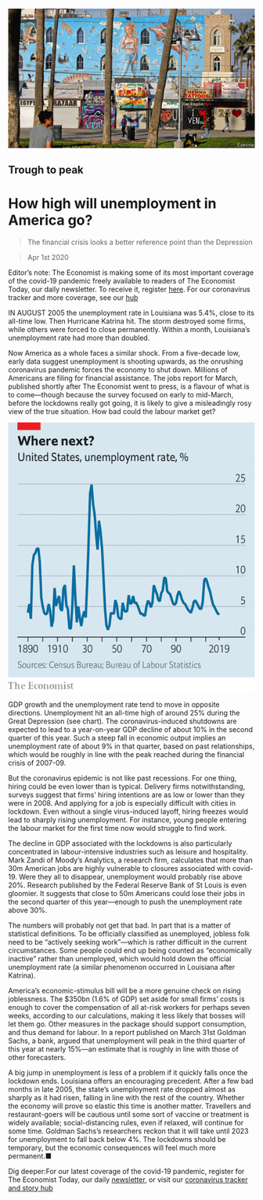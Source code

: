 ![](./images/20200404_USP002.jpg)

## Trough to peak

# How high will unemployment in America go?

> The financial crisis looks a better reference point than the Depression

> Apr 1st 2020

Editor’s note: The Economist is making some of its most important coverage of the covid-19 pandemic freely available to readers of The Economist Today, our daily newsletter. To receive it, register [here](https://www.economist.com//newslettersignup). For our coronavirus tracker and more coverage, see our [hub](https://www.economist.com//coronavirus)

IN AUGUST 2005 the unemployment rate in Louisiana was 5.4%, close to its all-time low. Then Hurricane Katrina hit. The storm destroyed some firms, while others were forced to close permanently. Within a month, Louisiana’s unemployment rate had more than doubled.

Now America as a whole faces a similar shock. From a five-decade low, early data suggest unemployment is shooting upwards, as the onrushing coronavirus pandemic forces the economy to shut down. Millions of Americans are filing for financial assistance. The jobs report for March, published shortly after The Economist went to press, is a flavour of what is to come—though because the survey focused on early to mid-March, before the lockdowns really got going, it is likely to give a misleadingly rosy view of the true situation. How bad could the labour market get?

![](./images/20200404_USC085.png)

GDP growth and the unemployment rate tend to move in opposite directions. Unemployment hit an all-time high of around 25% during the Great Depression (see chart). The coronavirus-induced shutdowns are expected to lead to a year-on-year GDP decline of about 10% in the second quarter of this year. Such a steep fall in economic output implies an unemployment rate of about 9% in that quarter, based on past relationships, which would be roughly in line with the peak reached during the financial crisis of 2007-09.

But the coronavirus epidemic is not like past recessions. For one thing, hiring could be even lower than is typical. Delivery firms notwithstanding, surveys suggest that firms’ hiring intentions are as low or lower than they were in 2008. And applying for a job is especially difficult with cities in lockdown. Even without a single virus-induced layoff, hiring freezes would lead to sharply rising unemployment. For instance, young people entering the labour market for the first time now would struggle to find work.

The decline in GDP associated with the lockdowns is also particularly concentrated in labour-intensive industries such as leisure and hospitality. Mark Zandi of Moody’s Analytics, a research firm, calculates that more than 30m American jobs are highly vulnerable to closures associated with covid-19. Were they all to disappear, unemployment would probably rise above 20%. Research published by the Federal Reserve Bank of St Louis is even gloomier. It suggests that close to 50m Americans could lose their jobs in the second quarter of this year—enough to push the unemployment rate above 30%.

The numbers will probably not get that bad. In part that is a matter of statistical definitions. To be officially classified as unemployed, jobless folk need to be “actively seeking work”—which is rather difficult in the current circumstances. Some people could end up being counted as “economically inactive” rather than unemployed, which would hold down the official unemployment rate (a similar phenomenon occurred in Louisiana after Katrina).

America’s economic-stimulus bill will be a more genuine check on rising joblessness. The $350bn (1.6% of GDP) set aside for small firms’ costs is enough to cover the compensation of all at-risk workers for perhaps seven weeks, according to our calculations, making it less likely that bosses will let them go. Other measures in the package should support consumption, and thus demand for labour. In a report published on March 31st Goldman Sachs, a bank, argued that unemployment will peak in the third quarter of this year at nearly 15%—an estimate that is roughly in line with those of other forecasters.

A big jump in unemployment is less of a problem if it quickly falls once the lockdown ends. Louisiana offers an encouraging precedent. After a few bad months in late 2005, the state’s unemployment rate dropped almost as sharply as it had risen, falling in line with the rest of the country. Whether the economy will prove so elastic this time is another matter. Travellers and restaurant-goers will be cautious until some sort of vaccine or treatment is widely available; social-distancing rules, even if relaxed, will continue for some time. Goldman Sachs’s researchers reckon that it will take until 2023 for unemployment to fall back below 4%. The lockdowns should be temporary, but the economic consequences will feel much more permanent.■

Dig deeper:For our latest coverage of the covid-19 pandemic, register for The Economist Today, our daily [newsletter](https://www.economist.com//newslettersignup), or visit our [coronavirus tracker and story hub](https://www.economist.com//coronavirus)